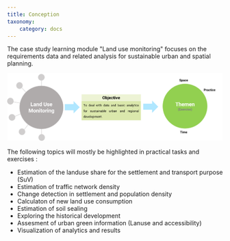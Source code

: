 ```yaml
---
title: Conception
taxonomy:
    category: docs
---
```

The case study learning module "Land use monitoring" focuses on the requirements data and related analysis for sustainable urban and spatial planning.

![General concept of case study - Land Use Monitoring](fig_concept.png?resize=600)

The following topics will mostly be highlighted in practical tasks and exercises :
- Estimation of the landuse share for the settlement and transport purpose (SuV)
- Estimation of traffic network density
- Change detection in settlement and population density
- Calculaton of new land use consumption
- Estimation of soil sealing
- Exploring the historical development
- Assesment of urban green information (Lanuse and accessibility)
- Visualization of analytics and results
